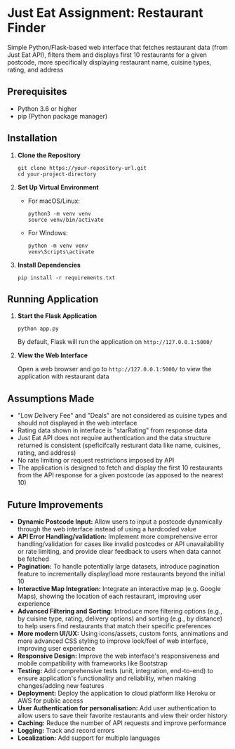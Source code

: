 # Just Eat Assignment: Restaurant Finder

Simple Python/Flask-based web interface that fetches restaurant data (from Just Eat API), filters them and displays first 10 restaurants for a given postcode, more specifically displaying restaurant name, cuisine types, rating, and address

## Prerequisites

- Python 3.6 or higher
- pip (Python package manager)

## Installation

1. **Clone the Repository**

    ```
    git clone https://your-repository-url.git
    cd your-project-directory
    ```

2. **Set Up Virtual Environment**

    - For macOS/Linux:
      ```
      python3 -m venv venv
      source venv/bin/activate
      ```

    - For Windows:
      ```
      python -m venv venv
      venv\Scripts\activate
      ```

3. **Install Dependencies**

    ```
    pip install -r requirements.txt
    ```

## Running  Application

1. **Start the Flask Application**


    ```
    python app.py
    ```

    By default, Flask will run the application on `http://127.0.0.1:5000/`

2. **View the Web Interface**

    Open a web browser and go to `http://127.0.0.1:5000/` to view the application with restaurant data

## Assumptions Made

- "Low Delivery Fee" and "Deals" are not considered as cuisine types and should not displayed in the web interface
- Rating data shown in interface is "starRating" from response data
- Just Eat API does not require authentication and the data structure returned is consistent (speficifcally resturant data like name, cuisines, rating, and address)
- No rate limiting or request restrictions imposed by API
- The application is designed to fetch and display the first 10 restaurants from the API response for a given postcode (as apposed to the nearest 10)

## Future Improvements

- **Dynamic Postcode Input:** Allow users to input a postcode dynamically through the web interface instead of using a hardcoded value
- **API Error Handling/validation:** Implement more comprehensive error handling/validation for cases like invalid postcodes or API unavailability or rate limiting, and provide clear feedback to users when data cannot be fetched
- **Pagination:** To handle potentially large datasets, introduce pagination feature to incrementally display/load more restaurants beyond the initial 10
- **Interactive Map Integration:** Integrate an interactive map (e.g. Google Maps), showing the location of each restaurant, improving user experience
- **Advanced Filtering and Sorting:** Introduce more filtering options (e.g., by cuisine type, rating, delivery options) and sorting (e.g., by distance) to help users find restaurants that match their specific preferences
- **More modern UI/UX:** Using icons/assets, custom fonts, annimations and more advanced CSS styling to improve look/feel of web interface, improving user experience
- **Responsive Design:** Improve the web interface's responsiveness and mobile compatibility with frameworks like Bootstrap
 - **Testing:** Add comprehensive tests (unit, integration, end-to-end) to ensure application's functionality and reliability, when making changes/adding new features
- **Deployment:** Deploy the application to cloud platform like Heroku or AWS for public access
- **User Authentication for personalisation:** Add user authentication to allow users to save their favorite restaurants and view their order history
- **Caching:** Reduce the number of API requests and improve performance
- **Logging:** Track and record errors
- **Localization:** Add support for multiple languages


